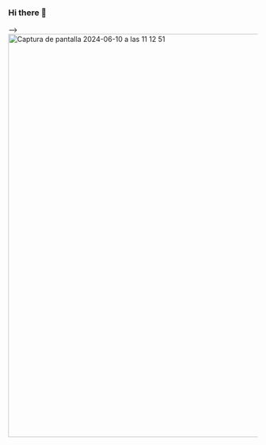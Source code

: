 ### Hi there 👋
--><img width="815" alt="Captura de pantalla 2024-06-10 a las 11 12 51" src="https://github.com/silviavanessasv/Bienvenidos/assets/148786936/12067b6d-a990-4a58-9020-b52b2f0813ef">

<!--
**Silviavanessa /Fullstack ** is a ✨ _special_ ✨ repository because its `README.md` (this file) appears on your GitHub profile.

Here are some ideas to get you started:

- 🔭 I’m currently working on ...
- 🌱 I’m currently learning ...
- 👯 I’m looking to collaborate on ...
- 🤔 I’m looking for help with ...
- 💬 Ask me about ...
- 📫 How to reach me: ...
- 😄 Pronouns: ...
- ⚡ Fun fact: ...


